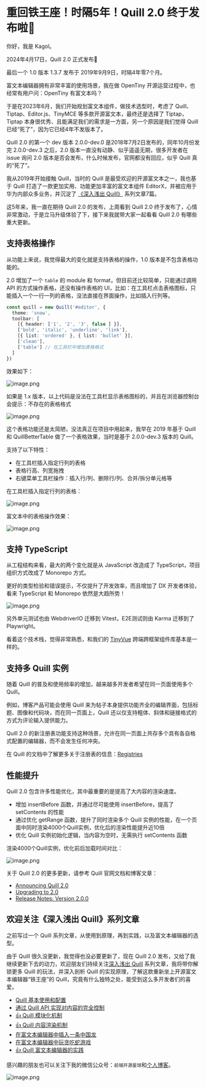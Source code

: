 # 重回铁王座！时隔5年！Quill 2.0 终于发布啦🎉

你好，我是 Kagol。

2024年4月17日，Quill 2.0 正式发布🎉

最后一个 1.0 版本 1.3.7 发布于 2019年9月9日，时隔4年零7个月。

富文本编辑器拥有非常丰富的使用场景，我在做 OpenTiny 开源运营过程中，也经常有用户问：OpenTiny 有富文本吗？

于是在2023年6月，我们开始规划富文本组件，做技术选型时，考虑了 Quill、Tiptap、Editor.js、TinyMCE 等多款开源富文本，最终还是选择了 Tiptap，Tiptap 本身很优秀、且能满足我们的需求是一方面，另一个原因是我们觉得 Quill 已经“死了”，因为它已经4年不发版本了。

Quill 2.0 的第一个 dev 版本 2.0.0-dev.0 是2018年7月2日发布的，同年10月份发完 2.0.0-dev.3 之后，2.0 版本一直没有动静、似乎遥遥无期，很多开发者在 issue 询问 2.0 版本是否会发布，什么时候发布，官网都没有回应，似乎 Quill 真的“死了”。

我从2019年开始接触 Quill，当时的 Quill 是最受欢迎的开源富文本之一，我也基于 Quill 打造了一款更加实用、功能更加丰富的富文本组件 EditorX，并被应用于华为内部众多业务，并沉淀了 [《深入浅出 Quill》](https://kagol.github.io/blogs/tech/2021/quill-practice.html) 系列文章7篇。

这5年来，我一直在期待 Quill 2.0 的发布，上周看到 Quill 2.0 终于发布了，心情非常激动，于是立马升级体验了下，接下来我就带大家一起看看 Quill 2.0 有哪些重大更新。

## 支持表格操作

从功能上来说，我觉得最大的变化就是支持表格的操作，1.0 版本是不包含表格功能的。

2.0 增加了一个 `table` 的 module 和 format，但目前还比较简单，只能通过调用 API 的方式操作表格，还没有操作表格的 UI，比如：在工具栏点击表格图标，只能插入一个一行一列的表格，没法直接在界面操作，比如插入行列等。

```ts
const quill = new Quill('#editor', {
  theme: 'snow',
  toolbar: [
    [{ header: ['1', '2', '3', false ] }],
    ['bold', 'italic', 'underline', 'link'],
    [{ list: 'ordered' }, { list: 'bullet' }],
    ['clean'],
    ['table'] // 在工具栏中增加表格格式
  ]
})
```

效果如下：

![image.png](/assets/quill-2.0-1.png)

如果是 1.x 版本，以上代码是没法在工具栏显示表格图标的，并且在浏览器控制台会提示：不存在的表格格式

![image.png](/assets/quill-2.0-2.png)

这个表格功能还是太简陋，没法真正在项目中用起来，我早在 2019 年基于 Quill 和 QuillBetterTable 做了一个表格效果，当时是基于 2.0.0-dev.3 版本的 Quill。

支持了以下特性：
- 在工具栏插入指定行列的表格
- 表格行高、列宽拖拽
- 右键菜单工具栏操作：插入行/列、删除行/列、合并/拆分单元格等

在工具栏插入指定行列的表格：

![image.png](/assets/quill-2.0-3.png)

富文本中的表格操作效果：

![image.png](/assets/quill-2.0-4.png)

## 支持 TypeScript

从工程结构来看，最大的两个变化就是从 JavaScript 改造成了 TypeScript，项目组织方式改成了 Monorepo 方式。

更好的类型检验和错误提示，不仅提升了开发效率，而且增加了 DX 开发者体验，看来 TypeScript 和 Monorepo 依然是大趋所势！

![image.png](/assets/quill-2.0-5.png)

另外单元测试也由 WebdriverIO 迁移到 Vitest，E2E测试则由 Karma 迁移到了 Playwright。

看着这个技术栈，觉得非常熟悉，和我们的 [TinyVue](https://github.com/opentiny/tiny-vue) 跨端跨框架组件库基本是一样的。

## 支持多 Quill 实例

随着 Quill 的普及和使用频率的增加，越来越多开发者希望在同一页面使用多个 Quill。

例如，博客产品可能会使用 Quill 来为帖子本身提供功能齐全的编辑界面，包括标题、图像和代码块，而在同一页面上，Quill 还以仅支持粗体、斜体和链接格式的方式为评论输入提供能力。

Quill 2.0 的新注册表功能支持这种场景，允许在同一页面上共存多个具有各自格式配置的编辑器，而不会发生任何冲突。

在 Quill 的文档中了解更多关于注册表的信息：[Registries](https://quilljs.com/docs/registries)

## 性能提升

Quill 2.0 包含许多性能优化，其中最重要的是提高了大内容的渲染速度。

- 增加 insertBefore 函数，并通过尽可能使用 insertBefore，提高了 setContents 的性能
- 通过优化 getRange 函数，提升了同时渲染多个 Quill 实例的性能，在一个页面中同时渲染4000个Quill实例，优化后的渲染性能提升近10倍
- 优化 Quill 实例初始化逻辑，当内容为空时，无需执行 setContents 函数

渲染4000个Quill实例，优化前后加载时间对比：

![image.png](/assets/quill-2.0-6.png)

关于 Quill 2.0 的更多更新，请参考 Quill 官网文档和博客文章：

- [Announcing Quill 2.0](https://slab.com/blog/announcing-quill-2-0/)
- [Upgrading to 2.0](https://quilljs.com/docs/upgrading-to-2-0)
- [Release Notes: Version 2.0.0](https://github.com/quilljs/quill/releases/tag/v2.0.0)

## 欢迎关注《深入浅出 Quill》系列文章

之前写过一个 Quill 系列文章，从使用到原理，再到实践，以及富文本编辑器的选型。

由于 Quill 很久没更新，我觉得也没必要更新了，现在 Quill 2.0 发布，又给了我继续更新下去的动力，欢迎朋友们持续关注[深入浅出 Quill](https://juejin.cn/column/7325707131678769152) 系列文章，我将带你解锁更多 Quill 的玩法，并深入剖析 Quill 的实现原理，了解这款重新坐上开源富文本编辑器“铁王座”的 Quill，究竟有什么独特之处，能受到这么多开发者们的喜爱。

- [Quill 基本使用和配置](https://kagol.github.io/blogs/tech/2021/quill-basic.html)
- [通过 Quill API 实现对内容的完全控制](https://kagol.github.io/blogs/tech/2021/quill-api.html)
- [👍 Quill 模块化机制](https://kagol.github.io/blogs/tech/2020/quill-modularization-principle.html)
- [👍 Quill 内容渲染机制](https://kagol.github.io/blogs/tech/2020/quill-rendering-principle.html)
- [在富文本编辑器中插入一条中国龙](https://kagol.github.io/blogs/tech/2021/rich-text-editor-insert-dragon.html)
- [在富文本编辑器中玩贪吃蛇游戏](https://kagol.github.io/blogs/tech/2021/rich-text-editor-insert-snake-game.html)
- [👍 Quill 富文本编辑器的实践](https://kagol.github.io/blogs/tech/2021/quill-practice.html)

感兴趣的朋友也可以关注下我的微信公众号：`前端开源星球`和[个人博客](https://kagol.github.io/blogs)。

![image.png](/assets/quill-2.0-7.png)
